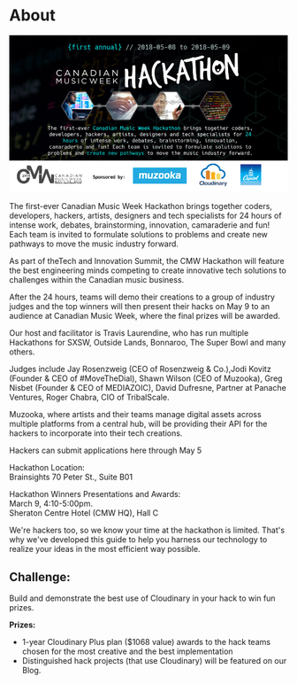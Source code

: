 
# About

![](.gitbook/assets/hackathon-header-3.jpg)

The first-ever Canadian Music Week Hackathon brings together coders, developers, hackers, artists, designers and tech specialists for 24 hours of intense work, debates, brainstorming, innovation, camaraderie and fun! Each team is invited to formulate solutions to problems and create new pathways to move the music industry forward.

As part of theTech and Innovation Summit, the CMW Hackathon will feature the best engineering minds competing to create innovative tech solutions to challenges within the Canadian music business.

After the 24 hours, teams will demo their creations to a group of industry judges and the top winners will then present their hacks on May 9 to an audience at Canadian Music Week, where the final prizes will be awarded.

Our host and facilitator is Travis Laurendine, who has run multiple Hackathons for SXSW, Outside Lands, Bonnaroo, The Super Bowl and many others.

Judges include Jay Rosenzweig \(CEO of Rosenzweig & Co.\),Jodi Kovitz \(Founder & CEO of \#MoveTheDial\), Shawn Wilson \(CEO of Muzooka\), Greg Nisbet \(Founder & CEO of MEDIAZOIC\), David Dufresne, Partner at Panache Ventures, Roger Chabra, CIO of TribalScale.

Muzooka, where artists and their teams manage digital assets across multiple platforms from a central hub, will be providing their API for the hackers to incorporate into their tech creations.

Hackers can submit applications here through May 5

Hackathon Location:   
Brainsights 70 Peter St., Suite B01

Hackathon Winners Presentations and Awards:   
March 9, 4:10-5:00pm.   
Sheraton Centre Hotel \(CMW HQ\), Hall C

We're hackers too, so we know your time at the hackathon is limited. That's why we've developed this guide to help you harness our technology to realize your ideas in the most efficient way possible.

## Challenge:

Build and demonstrate the best use of Cloudinary in your hack to win fun prizes.

**Prizes:**

* 1-year Cloudinary Plus plan ($1068 value) awards to the hack teams chosen for the most creative and the best implementation
* Distinguished hack projects (that use Cloudinary) will be featured on our Blog.

